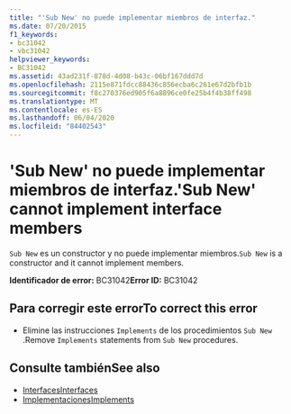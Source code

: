 ```yaml
---
title: "'Sub New' no puede implementar miembros de interfaz."
ms.date: 07/20/2015
f1_keywords:
- bc31042
- vbc31042
helpviewer_keywords:
- BC31042
ms.assetid: 43ad231f-878d-4d08-b43c-06bf167ddd7d
ms.openlocfilehash: 2115e871fdcc88436c856ecba6c261e67d2bfb1b
ms.sourcegitcommit: f8c270376ed905f6a8896ce0fe25b4f4b38ff498
ms.translationtype: MT
ms.contentlocale: es-ES
ms.lasthandoff: 06/04/2020
ms.locfileid: "84402543"
---
```

# <a name="sub-new-cannot-implement-interface-members"></a><span data-ttu-id="d7e59-102">'Sub New' no puede implementar miembros de interfaz.</span><span class="sxs-lookup"><span data-stu-id="d7e59-102">'Sub New' cannot implement interface members</span></span>
<span data-ttu-id="d7e59-103">`Sub New` es un constructor y no puede implementar miembros.</span><span class="sxs-lookup"><span data-stu-id="d7e59-103">`Sub New` is a constructor and it cannot implement members.</span></span>  
  
 <span data-ttu-id="d7e59-104">**Identificador de error:** BC31042</span><span class="sxs-lookup"><span data-stu-id="d7e59-104">**Error ID:** BC31042</span></span>  
  
## <a name="to-correct-this-error"></a><span data-ttu-id="d7e59-105">Para corregir este error</span><span class="sxs-lookup"><span data-stu-id="d7e59-105">To correct this error</span></span>  
  
- <span data-ttu-id="d7e59-106">Elimine las instrucciones `Implements` de los procedimientos `Sub New` .</span><span class="sxs-lookup"><span data-stu-id="d7e59-106">Remove `Implements` statements from `Sub New` procedures.</span></span>  
  
## <a name="see-also"></a><span data-ttu-id="d7e59-107">Consulte también</span><span class="sxs-lookup"><span data-stu-id="d7e59-107">See also</span></span>

- [<span data-ttu-id="d7e59-108">Interfaces</span><span class="sxs-lookup"><span data-stu-id="d7e59-108">Interfaces</span></span>](../programming-guide/language-features/interfaces/index.md)
- [<span data-ttu-id="d7e59-109">Implementaciones</span><span class="sxs-lookup"><span data-stu-id="d7e59-109">Implements</span></span>](../language-reference/statements/implements-clause.md)
